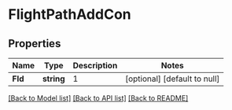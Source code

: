 # FlightPathAddCon

## Properties
Name | Type | Description | Notes
------------ | ------------- | ------------- | -------------
**FId** | **string** | 1 | [optional] [default to null]

[[Back to Model list]](../README.md#documentation-for-models) [[Back to API list]](../README.md#documentation-for-api-endpoints) [[Back to README]](../README.md)

